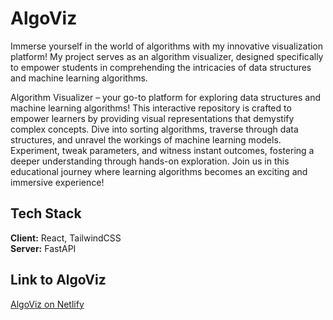# AlgoViz

Immerse yourself in the world of algorithms with my innovative visualization platform! My project serves as an algorithm visualizer, designed specifically to empower students in comprehending the intricacies of data structures and machine learning algorithms.

Algorithm Visualizer – your go-to platform for exploring data structures and machine learning algorithms! This interactive repository is crafted to empower learners by providing visual representations that demystify complex concepts. Dive into sorting algorithms, traverse through data structures, and unravel the workings of machine learning models. Experiment, tweak parameters, and witness instant outcomes, fostering a deeper understanding through hands-on exploration. Join us in this educational journey where learning algorithms becomes an exciting and immersive experience!

## Tech Stack

**Client:** React, TailwindCSS  
**Server:** FastAPI

## Link to AlgoViz
[AlgoViz on Netlify](https://app.netlify.com/sites/candid-gecko-7c29aa/deploys/67e00b99c133250008993f6c)
